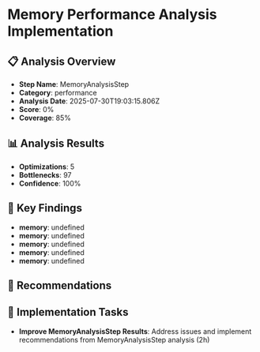 # Memory Performance Analysis Implementation

## 📋 Analysis Overview
- **Step Name**: MemoryAnalysisStep
- **Category**: performance
- **Analysis Date**: 2025-07-30T19:03:15.806Z
- **Score**: 0%
- **Coverage**: 85%

## 📊 Analysis Results
- **Optimizations**: 5
- **Bottlenecks**: 97
- **Confidence**: 100%

## 🎯 Key Findings
- **memory**: undefined
- **memory**: undefined
- **memory**: undefined
- **memory**: undefined
- **memory**: undefined

## 📝 Recommendations


## 🔧 Implementation Tasks
- **Improve MemoryAnalysisStep Results**: Address issues and implement recommendations from MemoryAnalysisStep analysis (2h)

